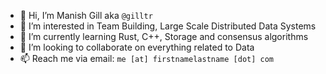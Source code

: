 - 👋 Hi, I’m Manish Gill aka `@gilltr`
- 👀 I’m interested in Team Building, Large Scale Distributed Data Systems
- 🌱 I’m currently learning Rust, C++, Storage and consensus algorithms
- 💞️ I’m looking to collaborate on everything related to Data
- 📫 Reach me via email: `me [at] firstnamelastname [dot] com`

<!---
gilltr/gilltr is a ✨ special ✨ repository because its `README.md` (this file) appears on your GitHub profile.
You can click the Preview link to take a look at your changes.
--->
